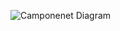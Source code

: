 ![Camponenet Diagram](https://user-images.githubusercontent.com/83767474/121673269-61975400-cab9-11eb-9c51-8cbdf033f283.jpeg)